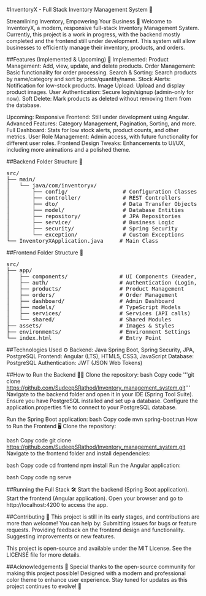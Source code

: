 #InventoryX - Full Stack Inventory Management System 🛒

Streamlining Inventory, Empowering Your Business 💼
Welcome to InventoryX, a modern, responsive full-stack Inventory Management System. Currently, this project is a work in progress, with the backend mostly completed and the frontend still under development. This system will allow businesses to efficiently manage their inventory, products, and orders.

##Features (Implemented & Upcoming) 🚀
Implemented:
Product Management: Add, view, update, and delete products.
Order Management: Basic functionality for order processing.
Search & Sorting: Search products by name/category and sort by price/quantity/name.
Stock Alerts: Notification for low-stock products.
Image Upload: Upload and display product images.
User Authentication: Secure login/signup (admin-only for now).
Soft Delete: Mark products as deleted without removing them from the database.

Upcoming:
Responsive Frontend: Still under development using Angular.
Advanced Features: Category Management, Pagination, Sorting, and more.
Full Dashboard: Stats for low stock alerts, product counts, and other metrics.
User Role Management: Admin access, with future functionality for different user roles.
Frontend Design Tweaks: Enhancements to UI/UX, including more animations and a polished theme.

##Backend Folder Structure 📂
<pre>
src/
├── main/
│   └── java/com/inventoryx/
│       ├── config/                 # Configuration Classes
│       ├── controller/             # REST Controllers
│       ├── dto/                    # Data Transfer Objects
│       ├── model/                  # Database Entities
│       ├── repository/             # JPA Repositories
│       ├── service/                # Business Logic
│       ├── security/               # Spring Security
│       └── exception/              # Custom Exceptions
└── InventoryXApplication.java     # Main Class
</pre>
  
##Frontend Folder Structure 📂
<pre>
src/
├── app/
│   ├── components/                # UI Components (Header, Footer, Sidebar)
│   ├── auth/                      # Authentication (Login, Register)
│   ├── products/                  # Product Management
│   ├── orders/                    # Order Management
│   ├── dashboard/                 # Admin Dashboard
│   ├── models/                    # TypeScript Models
│   ├── services/                  # Services (API calls)
│   └── shared/                    # Shared Modules
├── assets/                        # Images & Styles
├── environments/                  # Environment Settings
└── index.html                     # Entry Point
</pre>

##Technologies Used ⚙️
Backend: Java Spring Boot, Spring Security, JPA, PostgreSQL
Frontend: Angular (LTS), HTML5, CSS3, JavaScript
Database: PostgreSQL
Authentication: JWT (JSON Web Tokens)

##How to Run the Backend 🏃‍♂️
Clone the repository:
bash
Copy code
'''git clone https://github.com/SudeepSRathod/Inventory_management_system.git'''
Navigate to the backend folder and open it in your IDE (Spring Tool Suite).
Ensure you have PostgreSQL installed and set up a database.
Configure the application.properties file to connect to your PostgreSQL database.

Run the Spring Boot application:
bash
Copy code
mvn spring-boot:run
How to Run the Frontend 🖥️
Clone the repository:

bash
Copy code
git clone https://github.com/SudeepSRathod/Inventory_management_system.git
Navigate to the frontend folder and install dependencies:

bash
Copy code
cd frontend
npm install
Run the Angular application:

bash
Copy code
ng serve

##Running the Full Stack 🛠️
Start the backend (Spring Boot application).
Start the frontend (Angular application).
Open your browser and go to http://localhost:4200 to access the app.

##Contributing 🤝
This project is still in its early stages, and contributions are more than welcome! You can help by:
Submitting issues for bugs or feature requests.
Providing feedback on the frontend design and functionality.
Suggesting improvements or new features.


This project is open-source and available under the MIT License. See the LICENSE file for more details.

##Acknowledgements 🙏
Special thanks to the open-source community for making this project possible!
Designed with a modern and professional color theme to enhance user experience.
Stay tuned for updates as this project continues to evolve! 🎉
